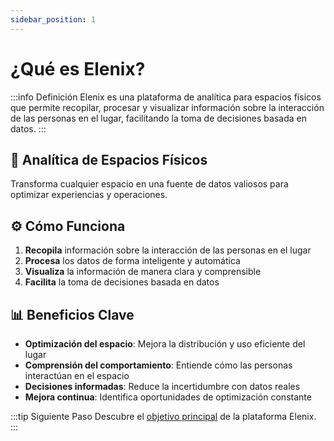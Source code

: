 ```yaml
---
sidebar_position: 1
---
```


# ¿Qué es Elenix?

:::info Definición
Elenix es una plataforma de analítica para espacios físicos que permite recopilar, procesar y visualizar información sobre la interacción de las personas en el lugar, facilitando la toma de decisiones basada en datos.
:::

<div className="hero-banner">
  <div className="hero-content">
    <h2>🏢 Analítica de Espacios Físicos</h2>
    <p>Transforma cualquier espacio en una fuente de datos valiosos para optimizar experiencias y operaciones.</p>
  </div>
</div>

## ⚙️ Cómo Funciona

1. **Recopila** información sobre la interacción de las personas en el lugar
2. **Procesa** los datos de forma inteligente y automática
3. **Visualiza** la información de manera clara y comprensible
4. **Facilita** la toma de decisiones basada en datos

## 📊 Beneficios Clave

- **Optimización del espacio**: Mejora la distribución y uso eficiente del lugar
- **Comprensión del comportamiento**: Entiende cómo las personas interactúan en el espacio
- **Decisiones informadas**: Reduce la incertidumbre con datos reales
- **Mejora continua**: Identifica oportunidades de optimización constante

:::tip Siguiente Paso
Descubre el [objetivo principal](./objetivo-principal.md) de la plataforma Elenix.
:::
